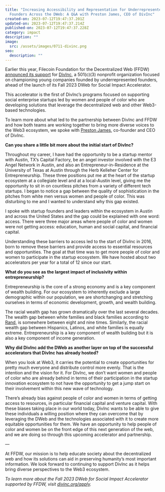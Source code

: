 ```yaml
---
title: "Increasing Accessibility and Representation for Underrepresented
  Founders Across the DWeb: A Q&A with Preston James, CEO of DivInc"
created-on: 2023-07-12T19:47:37.201Z
updated-on: 2023-07-12T19:47:37.214Z
published-on: 2023-07-12T19:47:37.228Z
category: impact
description: ""
image:
  src: /assets/images/0711-divinc.png
seo:
  description: ""
---
```


Earlier this year, Filecoin Foundation for the Decentralized Web (FFDW) [announced its support](https://www.divinc.org/blog/divinc-launches-dweb-for-social-impact-tech-accelerator) for [DivInc](https://www.divinc.org/), a 501(c)(3) nonprofit organization focused on championing young companies founded by underrepresented founders, ahead of the launch of its Fall 2023 DWeb for Social Impact Accelerator. 

This accelerator is the first of DivInc’s programs focused on supporting social enterprise startups led by women and people of color who are developing solutions that leverage the decentralized web and other Web3-based technologies. 

To learn more about what led to the partnership between DivInc and FFDW and how both teams are working together to bring more diverse voices to the Web3 ecosystem, we spoke with [Preston James](https://www.linkedin.com/in/preston-l-james-ii-9438721b/), co-founder and CEO of DivInc.

**Can you share a little bit more about the initial start of DivInc?**

Throughout my career, I have had the opportunity to be a startup mentor with Austin, TX’s Capital Factory, be an angel investor involved with the E3 Angel Network in Austin, and also an Entrepreneur-in-Residence at the University of Texas at Austin through the Herb Kelleher Center for Entrepreneurship. These three positions put me at the heart of the startup ecosystem at a collegiate level and at a local-Austin level, giving me the opportunity to sit in on countless pitches from a variety of different tech startups. I began to notice a gap between the quality of sophistication in the pitches from white men versus women and people of color. This was disturbing to me and I wanted to understand why this gap existed.

I spoke with startup founders and leaders within the ecosystem in Austin and across the United States and the gap could be explained with one word: access. There were three major areas where people of color and women were not getting access: education, human and social capital, and financial capital.

Understanding these barriers to access led to the start of DivInc in 2016, born to remove these barriers and provide access to essential resources and opportunities. The goal at that time was to get more people of color and women to participate in the startup ecosystem. We have hosted about two accelerators per year for a total of 12 since our start.

**What do you see as the largest impact of inclusivity within entrepreneurship?**

Entrepreneurship is the core of a strong economy and is a key component of wealth building. For our ecosystem to inherently exclude a large demographic within our population, we are shortchanging and stretching ourselves in terms of economic development, growth, and wealth building. 

The racial wealth gap has grown dramatically over the last several decades. The wealth gap between white families and black families according to [Rand](https://www.rand.org/blog/rand-review/2023/05/what-would-it-take-to-close-americas-black-white-wealth-gap.html), is somewhere between eight and nine times. Similarly, the racial wealth gap between Hispanics, Latinos, and white families is equally extreme. Entrepreneurship is a key component of wealth building but it is also a key component of income generation. 

**Why did DivInc add the DWeb as another layer on top of the successful accelerators that DivInc has already hosted?**

When you look at Web3, it carries the potential to create opportunities for pretty much everyone and distribute control more evenly. That is the intention and the vision for it. For DivInc, we don’t want women and people of color who are already behind in terms of their participation in the startup innovation ecosystem to not have the opportunity to get a jump start on their involvement within this new wave of technology. 

There’s already bias against people of color and women in terms of getting access to resources, in particular financial capital and venture capital. With these biases taking place in our world today, DivInc wants to be able to give these individuals a willing position where they can overcome that by leveraging the DWeb and the technologies associated with it to create more equitable opportunities for them. We have an opportunity to help people of color and women be on the front edge of this next generation of the web, and we are doing so through this upcoming accelerator and partnership. 

—

At FFDW, our mission is to help educate society about the decentralized web and how its solutions can aid in preserving humanity’s most important information. We look forward to continuing to support DivInc as it helps bring diverse perspectives to the Web3 ecosystem. 

_To learn more about the Fall 2023 DWeb for Social Impact Accelerator supported by FFDW, visit [divinc.org/apply](http://www.divinc.org/apply)._
